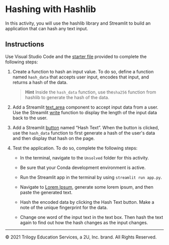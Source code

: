 # Hashing with Hashlib

In this activity, you will use the hashlib library and Streamlit to build an application that can hash any text input.

## Instructions

Use Visual Studio Code and the [starter file](Unsolved/app.py) provided to complete the following steps:

1. Create a function to hash an input value. To do so, define a function named `hash_data` that accepts user input, encodes that input, and returns a hash of the data.

    > **Hint** Inside the `hash_data` function, use the`sha256` function from hashlib to generate the hash of the data.

2. Add a Streamlit [text_area](https://docs.streamlit.io/en/stable/api.html?highlight=text_area#streamlit.text_area) component to accept input data from a user. Use the Streamlit [write](https://docs.streamlit.io/en/stable/api.html?highlight=write#streamlit.write) function to display the length of the input data back to the user.

3. Add a Streamlit [button](https://docs.streamlit.io/en/stable/api.html?highlight=button#streamlit.button) named “Hash Text”. When the button is clicked, use the `hash_data` function to first generate a hash of the user's data and then display that hash on the page.

4. Test the application. To do so, complete the following steps:

    * In the terminal, navigate to the `Unsolved` folder for this activity.

    * Be sure that your Conda development environment is active.

    * Run the Streamlit app in the terminal by using `streamlit run app.py`.

    * Navigate to [Lorem Ipsum](https://www.lipsum.com/), generate some lorem ipsum, and then paste the generated text.

    * Hash the encoded data by clicking the Hash Text button. Make a note of the unique fingerprint for the data.

    * Change one word of the input text in the text box. Then hash the text again to find out how the hash changes as the input changes.

---
© 2021 Trilogy Education Services, a 2U, Inc. brand. All Rights Reserved.
